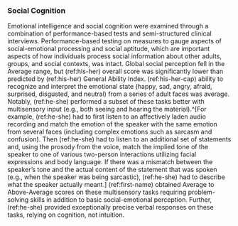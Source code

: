 ### Social Cognition

Emotional intelligence and social cognition were examined through a combination
of performance-based tests and semi-structured clinical interviews.
Performance-based testing on measures to gauge aspects of social-emotional
processing and social aptitude, which are important aspects of how individuals
process social information about other adults, groups, and social contexts, was
intact. Global social perception fell in the Average range, but (ref:his-her)
overall score was significantly lower than predicted by (ref:his-her) General
Ability Index. (ref:his-her-cap) ability to recognize and interpret the
emotional state (happy, sad, angry, afraid, surprised, disgusted, and neutral)
from a series of adult faces was average. Notably, (ref:he-she) performed a
subset of these tasks better with multisensory input (e.g., both seeing and
hearing the material).^[For example, (ref:he-she) had to first listen to an
affectively laden audio recording and match the emotion of the speaker with the
same emotion from several faces (including complex emotions such as sarcasm and
confusion). Then (ref:he-she) had to listen to an additional set of statements
and, using the prosody from the voice, match the implied tone of the speaker to
one of various two-person interactions utilizing facial expressions and body
language. If there was a mismatch between the speaker’s tone and the actual
content of the statement that was spoken (e.g., when the speaker was being
sarcastic), (ref:he-she) had to describe what the speaker actually meant.]
(ref:first-name) obtained Average to Above-Average scores on these multisensory
tasks requiring problem-solving skills in addition to basic social-emotional
perception. Further, (ref:he-she) provided exceptionally precise verbal
responses on these tasks, relying on cognition, not intuition.
